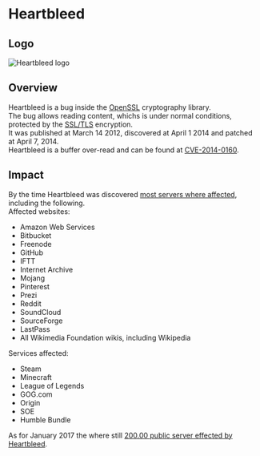 # Heartbleed

## Logo  
![Heartbleed logo](https://upload.wikimedia.org/wikipedia/commons/d/dc/Heartbleed.svg)  

## Overview  
Heartbleed is a bug inside the [OpenSSL](https://www.openssl.org/) cryptography library.  
The bug allows reading content, whichs is under normal conditions, protected by the [SSL/TLS](https://de.wikipedia.org/wiki/Transport_Layer_Security) encryption.  
It was published at March 14 2012, discovered at April 1 2014 and patched at  April 7, 2014.  
Heartbleed is a buffer over-read and can be found at [CVE-2014-0160](https://cve.mitre.org/cgi-bin/cvename.cgi?name=cve-2014-0160).

## Impact
By the time Heartbleed was discovered [most servers where affected](https://en.wikipedia.org/wiki/Heartbleed#Websites_and_other_online_services), including the following.  
Affected websites:
* Amazon Web Services
* Bitbucket
* Freenode
* GitHub
* IFTT
* Internet Archive
* Mojang
* Pinterest
* Prezi
* Reddit
* SoundCloud
* SourceForge
* LastPass
* All Wikimedia Foundation wikis, including Wikipedia

Services affected:
* Steam
* Minecraft
* League of Legends
* GOG.com
* Origin
* SOE
* Humble Bundle

As for January 2017 the where still [200.00 public server effected by Heartbleed](https://twitter.com/achillean/status/823275177802862592).
